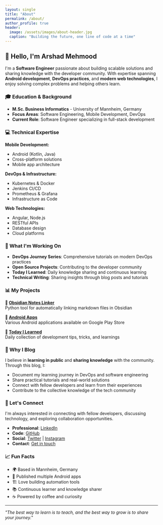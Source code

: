 ```yaml
---
layout: single
title: "About"
permalink: /about/
author_profile: true
header:
  image: /assets/images/about-header.jpg
  caption: "Building the future, one line of code at a time"
---
```


## 👋 Hello, I'm Arshad Mehmood

I'm a **Software Engineer** passionate about building scalable solutions and sharing knowledge with the developer community. With expertise spanning **Android development**, **DevOps practices**, and **modern web technologies**, I enjoy solving complex problems and helping others learn.

### 🎓 Education & Background

- **M.Sc. Business Informatics** - University of Mannheim, Germany
- **Focus Areas**: Software Engineering, Mobile Development, DevOps
- **Current Role**: Software Engineer specializing in full-stack development

### 💻 Technical Expertise

**Mobile Development:**
- Android (Kotlin, Java)
- Cross-platform solutions
- Mobile app architecture

**DevOps & Infrastructure:**
- Kubernetes & Docker
- Jenkins CI/CD
- Prometheus & Grafana
- Infrastructure as Code

**Web Technologies:**
- Angular, Node.js
- RESTful APIs
- Database design
- Cloud platforms

### 🚀 What I'm Working On

- **DevOps Journey Series**: Comprehensive tutorials on modern DevOps practices
- **Open Source Projects**: Contributing to the developer community
- **Today I Learned**: Daily knowledge sharing and continuous learning
- **Technical Writing**: Sharing insights through blog posts and tutorials

### 📊 My Projects

**🔗 [Obsidian Notes Linker](https://github.com/arshad115/obsidian-linker)**  
Python tool for automatically linking markdown files in Obsidian

**📱 [Android Apps](http://bit.ly/KookydroidApps)**  
Various Android applications available on Google Play Store

**📝 [Today I Learned](https://github.com/arshad115/today-i-learned)**  
Daily collection of development tips, tricks, and learnings

### 🎯 Why I Blog

I believe in **learning in public** and **sharing knowledge** with the community. Through this blog, I:

- Document my learning journey in DevOps and software engineering
- Share practical tutorials and real-world solutions
- Connect with fellow developers and learn from their experiences
- Contribute to the collective knowledge of the tech community

### 💬 Let's Connect

I'm always interested in connecting with fellow developers, discussing technology, and exploring collaboration opportunities.

- **Professional**: [LinkedIn](https://www.linkedin.com/in/arshadmehmood115/)
- **Code**: [GitHub](https://github.com/arshad115)
- **Social**: [Twitter](https://twitter.com/arshad115) | [Instagram](https://instagram.com/arshad115)
- **Contact**: [Get in touch](/contact/)

### 📈 Fun Facts

- 🌍 Based in Mannheim, Germany
- 📱 Published multiple Android apps
- 🏗️ Love building automation tools
- 📚 Continuous learner and knowledge sharer
- ☕ Powered by coffee and curiosity

---

*"The best way to learn is to teach, and the best way to grow is to share your journey."*
